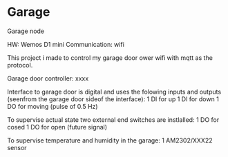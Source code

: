 # Garage
Garage node

HW: Wemos D1 mini
Communication: wifi

This project i made to control my garage door ower wifi with mqtt as the protocol.

Garage door controller: xxxx

Interface to garage door is digital and uses the folowing inputs and outputs (seenfrom the garage door sideof the interface):
1 DI for up
1 DI for down
1 DO for moving (pulse of 0.5 Hz)

To supervise actual state two external end switches are instlalled:
1 DO for cosed
1 DO for open (future signal)

To supervise temperature and humidity in the garage:
1 AM2302/XXX22 sensor
